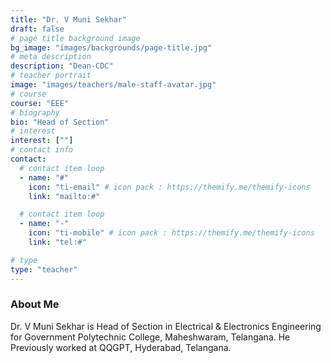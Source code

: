 ```yaml
---
title: "Dr. V Muni Sekhar"
draft: false
# page title background image
bg_image: "images/backgrounds/page-title.jpg"
# meta description
description: "Dean-CDC"
# teacher portrait
image: "images/teachers/male-staff-avatar.jpg"
# course
course: "EEE"
# biography
bio: "Head of Section"
# interest
interest: [""]
# contact info
contact:
  # contact item loop
  - name: "#"
    icon: "ti-email" # icon pack : https://themify.me/themify-icons
    link: "mailto:#"

  # contact item loop
  - name: "-"
    icon: "ti-mobile" # icon pack : https://themify.me/themify-icons
    link: "tel:#"

# type
type: "teacher"
---
```


### About Me

Dr. V Muni Sekhar is Head of Section in Electrical & Electronics Engineering for Government Polytechnic College, Maheshwaram, Telangana. He Previously worked at QQGPT, Hyderabad, Telangana.
